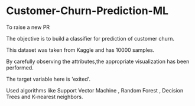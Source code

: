 # Customer-Churn-Prediction-ML
To raise a new PR

The objective is to build a classifier for prediction of customer churn.

This dataset was taken from Kaggle and has 10000 samples.

By carefully observing the attributes,the appropriate visualization has been performed.

The target variable here is 'exited'.

Used algorithms like Support Vector Machine , Random Forest , Decision Trees and K-nearest neighbors.

